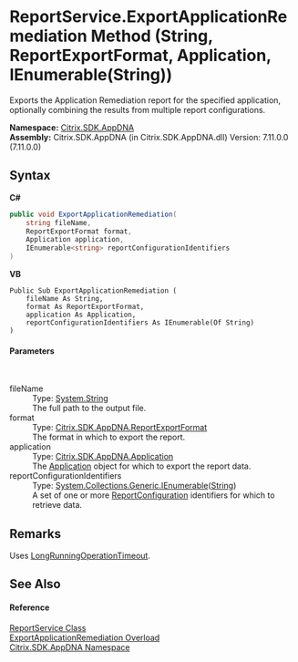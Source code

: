 # ReportService.ExportApplicationRemediation Method (String, ReportExportFormat, Application, IEnumerable(String))
 

Exports the Application Remediation report for the specified application, optionally combining the results from multiple report configurations.

**Namespace:**&nbsp;[Citrix.SDK.AppDNA](index.md)<br />**Assembly:**&nbsp;Citrix.SDK.AppDNA (in Citrix.SDK.AppDNA.dll) Version: 7.11.0.0 (7.11.0.0)

## Syntax

**C#**
```csharp
public void ExportApplicationRemediation(
	string fileName,
	ReportExportFormat format,
	Application application,
	IEnumerable<string> reportConfigurationIdentifiers
)
```

**VB**
```vbnet
Public Sub ExportApplicationRemediation ( 
	fileName As String,
	format As ReportExportFormat,
	application As Application,
	reportConfigurationIdentifiers As IEnumerable(Of String)
)
```


#### Parameters
&nbsp;<dl><dt>fileName</dt><dd>Type: <a href="http://msdn2.microsoft.com/en-us/library/s1wwdcbf" target="_blank">System.String</a><br />The full path to the output file.</dd><dt>format</dt><dd>Type: <a href="e3db318a-d7d0-0cc9-b54c-cb96a06a971a">Citrix.SDK.AppDNA.ReportExportFormat</a><br />The format in which to export the report.</dd><dt>application</dt><dd>Type: <a href="1779bfff-4b29-0f26-8a09-10acdd530bbc">Citrix.SDK.AppDNA.Application</a><br />The <a href="1779bfff-4b29-0f26-8a09-10acdd530bbc">Application</a> object for which to export the report data.</dd><dt>reportConfigurationIdentifiers</dt><dd>Type: <a href="http://msdn2.microsoft.com/en-us/library/9eekhta0" target="_blank">System.Collections.Generic.IEnumerable</a>(<a href="http://msdn2.microsoft.com/en-us/library/s1wwdcbf" target="_blank">String</a>)<br />A set of one or more <a href="65f3ee4f-5129-5083-b4da-0f1e23fc3784">ReportConfiguration</a> identifiers for which to retrieve data.</dd></dl>

## Remarks
Uses <a href="e74ea603-e9dc-56af-bfff-169ae1682d02">LongRunningOperationTimeout</a>.

## See Also


#### Reference
<a href="9e51be1a-2f54-b974-0f38-360e4e12cb6d">ReportService Class</a><br /><a href="842ef534-b88a-39e0-8735-bf5588062a57">ExportApplicationRemediation Overload</a><br /><a href="fe2d265b-410b-8b11-1eb4-a790e0b062bf">Citrix.SDK.AppDNA Namespace</a><br />